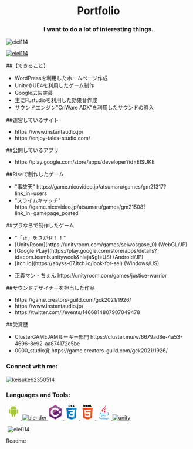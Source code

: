 <h1 align="center">Portfolio</h1>
<h3 align="center">I want to do a lot of interesting things.</h3>

<p align="left"> <img src="https://komarev.com/ghpvc/?username=eiei114&label=Profile%20views&color=0e75b6&style=flat" alt="eiei114" /> </p>

<p align="left"> <a href="https://github.com/ryo-ma/github-profile-trophy"><img src="https://github-profile-trophy.vercel.app/?username=eiei114" alt="eiei114" /></a> </p>

##【できること】
<ul>
  <li>WordPressを利用したホームページ作成</li>
  <li>UnityやUE4を利用したゲーム制作</li>
  <li>Google広告実装</li>
  <li>主にFLstudioを利用した効果音作成</li>
  <li>サウンドエンジン"CriWare ADX"を利用したサウンドの導入</li>
</ul>

##運営しているサイト
<ul>
<li>https://www.instantaudio.jp/</li>
<li>https://enjoy-tales-studio.com/</li>
</ul>

##公開しているアプリ
<ul>
  <li>https://play.google.com/store/apps/developer?id=EISUKE</li>
</ul>

##Riseで制作したゲーム
<ul>
<li>"事故天" https://game.nicovideo.jp/atsumaru/games/gm21317?link_in=users</li>
<li>"スライムキャッチ" https://game.nicovideo.jp/atsumaru/games/gm21508?link_in=gamepage_posted</li>
</ul>

##プラなろで制作したゲーム
<ul>
<li>"「正」をさがせ！！"</li>
  <li>[UnityRoom](https://unityroom.com/games/seiwosgase_0) (WebGL/JP)</li>
  <li>[Google PLay](https://play.google.com/store/apps/details?id=com.teamb.unityweek&hl=ja&gl=US) (Android/JP)</li>     <li>[itch.io](https://abyss-07.itch.io/look-for-sei) (Windows/US)</li>
</ul>
<ul>
<li>正義マン - ちぇん https://unityroom.com/games/justice-warrior</li>
</ul>

##サウンドデザイナーを担当した作品
<ul>
<li>https://game.creators-guild.com/gck2021/1926/</li>
<li>https://www.instantaudio.jp/</li>
<li>https://twitter.com/i/events/1466814807907049478</li>
</ul>

##受賞歴
<ul>
  <li>ClusterGAMEJAMルーキー部門 https://cluster.mu/w/6679ad8e-4a53-4696-8c92-aa874172e5be</li>
  <li>0000_studio賞 https://game.creators-guild.com/gck2021/1926/</li>
</ul>


<h3 align="left">Connect with me:</h3>
<p align="left">
<a href="https://twitter.com/keisuke62350514" target="blank"><img align="center" src="https://raw.githubusercontent.com/rahuldkjain/github-profile-readme-generator/master/src/images/icons/Social/twitter.svg" alt="keisuke62350514" height="30" width="40" /></a>
</p>

<h3 align="left">Languages and Tools:</h3>
<p align="left"> <a href="https://developer.android.com" target="_blank"> <img src="https://raw.githubusercontent.com/devicons/devicon/master/icons/android/android-original-wordmark.svg" alt="android" width="40" height="40"/> </a> <a href="https://www.blender.org/" target="_blank"> <img src="https://download.blender.org/branding/community/blender_community_badge_white.svg" alt="blender" width="40" height="40"/> </a> <a href="https://www.w3schools.com/cs/" target="_blank"> <img src="https://raw.githubusercontent.com/devicons/devicon/master/icons/csharp/csharp-original.svg" alt="csharp" width="40" height="40"/> </a> <a href="https://www.w3schools.com/css/" target="_blank"> <img src="https://raw.githubusercontent.com/devicons/devicon/master/icons/css3/css3-original-wordmark.svg" alt="css3" width="40" height="40"/> </a> <a href="https://www.w3.org/html/" target="_blank"> <img src="https://raw.githubusercontent.com/devicons/devicon/master/icons/html5/html5-original-wordmark.svg" alt="html5" width="40" height="40"/> </a> <a href="https://www.java.com" target="_blank"> <img src="https://raw.githubusercontent.com/devicons/devicon/master/icons/java/java-original.svg" alt="java" width="40" height="40"/> </a> <a href="https://unity.com/" target="_blank"> <img src="https://www.vectorlogo.zone/logos/unity3d/unity3d-icon.svg" alt="unity" width="40" height="40"/> </a> </p>

<p>&nbsp;<img align="center" src="https://github-readme-stats.vercel.app/api?username=eiei114&show_icons=true&locale=en" alt="eiei114" /></p> Readme
